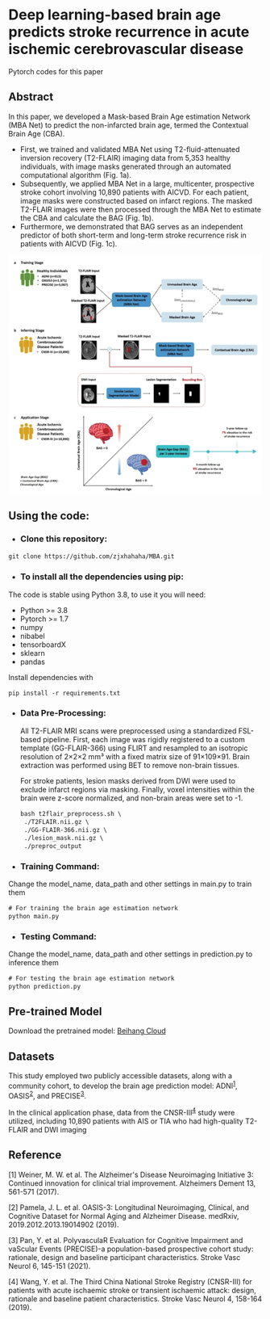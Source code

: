 # Deep learning-based brain age predicts stroke recurrence in acute ischemic cerebrovascular disease

Pytorch codes for this paper 

## Abstract

In this paper, we developed a Mask-based Brain Age estimation Network (MBA Net) to predict the non-infarcted brain age, termed the Contextual Brain Age (CBA). 

- First, we trained and validated MBA Net using T2-fluid-attenuated inversion recovery (T2-FLAIR) imaging data from 5,353 healthy individuals, with image masks generated through an automated computational algorithm (Fig. 1a). 
- Subsequently, we applied MBA Net in a large, multicenter, prospective stroke cohort involving 10,890 patients with AICVD. For each patient, image masks were constructed based on infarct regions. The masked T2-FLAIR images were then processed through the MBA Net to estimate the CBA and calculate the BAG (Fig. 1b). 
- Furthermore, we demonstrated that BAG serves as an independent predictor of both short-term and long-term stroke recurrence risk in patients with AICVD (Fig. 1c).


![MBA](MBA.png)

## Using the code:

- ### **Clone this repository:**

```
git clone https://github.com/zjxhahaha/MBA.git
```


- ### **To install all the dependencies using pip:**
The code is stable using Python 3.8, to use it you will need:
 * Python >= 3.8
 * Pytorch >= 1.7
 * numpy
 * nibabel
 * tensorboardX
 * sklearn
 * pandas

Install dependencies with

```
pip install -r requirements.txt
```

- ### **Data Pre-Processing:**
    All T2-FLAIR MRI scans were preprocessed using a standardized FSL-based pipeline. First, each image was rigidly registered to a custom template (GG-FLAIR-366) using FLIRT and resampled to an isotropic resolution of 2×2×2 mm³ with a fixed matrix size of 91×109×91. Brain extraction was performed using BET to remove non-brain tissues.

    For stroke patients, lesion masks derived from DWI were used to exclude infarct regions via masking. Finally, voxel intensities within the brain were z-score normalized, and non-brain areas were set to -1.

    ```
    bash t2flair_preprocess.sh \
     ./T2FLAIR.nii.gz \
     ./GG-FLAIR-366.nii.gz \
     ./lesion_mask.nii.gz \
     ./preproc_output

    ```

- ### **Training Command:**

Change the model_name, data_path and other settings in main.py to train them

```
# For training the brain age estimation network
python main.py
```


- ### **Testing Command:**

Change the model_name, data_path and other settings in prediction.py to inference them

```
# For testing the brain age estimation network
python prediction.py
```



## Pre-trained Model
Download the pretrained model: [Beihang Cloud](https://bhpan.buaa.edu.cn/link/AAC507537430DB41979C90BE1D70D96E27)

## Datasets

This study employed two publicly accessible datasets, along with a community cohort, to develop the brain age prediction model: ADNI<sup><a href="#ref1">1</a></sup>, OASIS<sup><a href="#ref2">2</a></sup>, and PRECISE<sup><a href="#ref3">3</a></sup>.

In the clinical application phase, data from the CNSR-III<sup><a href="#ref4">4</a></sup> study were utilized, including 10,890 patients with AIS or TIA who had high-quality T2-FLAIR and DWI imaging



## Reference

[1]  <span name = "ref1">Weiner, M. W. et al. The Alzheimer's Disease Neuroimaging Initiative 3: Continued innovation for clinical trial improvement. Alzheimers Dement 13, 561-571 (2017).</span>

[2]  <span name = "ref2">Pamela, J. L. et al. OASIS-3: Longitudinal Neuroimaging, Clinical, and 
Cognitive Dataset for Normal Aging and Alzheimer Disease. medRxiv, 
2019.2012.2013.19014902 (2019). </span>

[3]  <span name = "ref3">Pan, Y. et al. PolyvasculaR Evaluation for Cognitive Impairment and vaScular 
Events (PRECISE)-a population-based prospective cohort study: rationale, 
design and baseline participant characteristics. Stroke Vasc Neurol 6, 145-151 
(2021). 
</span>

[4]  <span name = "ref4">Wang, Y. et al. The Third China National Stroke Registry (CNSR-III) for 
patients with acute ischaemic stroke or transient ischaemic attack: design, 
rationale and baseline patient characteristics. Stroke Vasc Neurol 4, 158-164 
(2019). 
</span>


